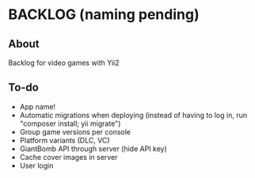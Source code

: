 # BACKLOG (naming pending)

## About

Backlog for video games with Yii2

## To-do

* App name!
* Automatic migrations when deploying (instead of having to log in, run "composer install; yii migrate")
* Group game versions per console
* Platform variants (DLC, VC)
* GiantBomb API through server (hide API key)
* Cache cover images in server
* User login